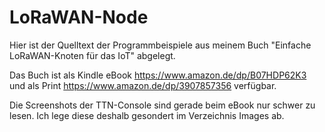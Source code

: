 # LoRaWAN-Node

Hier ist der Quelltext der Programmbeispiele aus meinem Buch "Einfache LoRaWAN-Knoten für das IoT" abgelegt.

Das Buch ist als Kindle eBook https://www.amazon.de/dp/B07HDP62K3 und als Print https://www.amazon.de/dp/3907857356 verfügbar.

Die Screenshots der TTN-Console sind gerade beim eBook nur schwer zu lesen. Ich lege diese deshalb gesondert im Verzeichnis Images ab.

